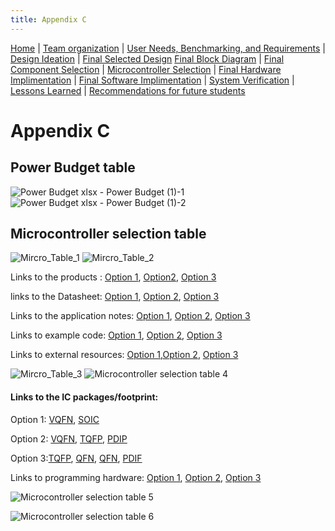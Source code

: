 ```yaml
---
title: Appendix C
---
```


[Home](/index.md) | [Team organization](/Team_organization.md) | [User Needs, Benchmarking, and Requirements](/User_Needs_Benchmarking_Requirements.md) | [Design Ideation](/Design_Ideation.md) | [Final Selected Design](/Selected_Design.md) 
[Final Block Diagram](/Block_Diagram_of_the_product.md) | [Final Component Selection](/Component_Selection.md) | [Microcontroller Selection](/Microcontroller_Selection.md) | [Final Hardware Implimentation](/Final_Hardware_Implementation.md) | [Final Software Implimentation](/Software_Proposal.md) | [System Verification](/System_Verification.md) | [Lessons Learned](/Lessons_Learned.md) | [Recommendations for future students](/Recommendations_for_future_students.md)


# Appendix C 

## Power Budget table 
![Power Budget xlsx - Power Budget (1)-1](https://github.com/EGR314-Spring2024-Team303/EGR314-Spring2024-Team303.github.io/assets/39510849/151f7509-884e-433c-b39c-50bb3019fb5b)
![Power Budget xlsx - Power Budget (1)-2](https://github.com/EGR314-Spring2024-Team303/EGR314-Spring2024-Team303.github.io/assets/39510849/712169b4-baf9-4f8a-b3aa-7a5f5f391a90)

## Microcontroller selection table
![Mircro_Table_1](https://github.com/EGR314-Spring2024-Team303/EGR314-Spring2024-Team303.github.io/assets/156623314/ad2e65bf-1caa-4f85-b56f-96f2fe3f191b)
![Mircro_Table_2](https://github.com/EGR314-Spring2024-Team303/EGR314-Spring2024-Team303.github.io/assets/156623314/acc7f032-12d6-48d2-b058-6b068b15fbeb)

Links to the products : [Option 1](https://www.microchip.com/en-us/product/pic18f27q10), [Option2](https://www.microchip.com/en-us/product/PIC18F47Q84#document-table), [Option 3](https://www.microchip.com/en-us/product/pic18f47q10)  

links to the Datasheet: [Option 1](https://ww1.microchip.com/downloads/aemDocuments/documents/MCU08/ProductDocuments/DataSheets/PIC18F27-47Q10-Data-Sheet-40002043E.pdf), [Option 2](https://ww1.microchip.com/downloads/aemDocuments/documents/MCU08/ProductDocuments/DataSheets/PIC18F27-47-57Q84-Microcontroller-Data-Sheet-DS40002213.pdf), [Option 3](https://ww1.microchip.com/downloads/aemDocuments/documents/MCU08/ProductDocuments/DataSheets/PIC18F27-47Q10-Data-Sheet-40002043E.pdf)

Links to the application notes: [Option 1](https://www.microchip.com/en-us/application-notes/tb3237), [Option 2](https://www.microchip.com/en-us/application-notes/an730), [Option 3](https://www.microchip.com/en-us/application-notes/tb3237)

Links to example code: [Option 1](https://ww1.microchip.com/downloads/aemDocuments/documents/MCU08/ProductDocuments/DataSheets/PIC18F27-47Q10-Data-Sheet-40002043E.pdf), [Option 2](https://ww1.microchip.com/downloads/aemDocuments/documents/MCU08/ProductDocuments/DataSheets/PIC18F27-47-57Q84-Microcontroller-Data-Sheet-DS40002213.pdf), [Option 3](https://ww1.microchip.com/downloads/aemDocuments/documents/MCU08/ProductDocuments/DataSheets/PIC18F27-47Q10-Data-Sheet-40002043E.pdf)

Links to external resources: [Option 1](https://www.youtube.com/watch?v=s3wEH_Y6Bh8),[Option 2](https://www.youtube.com/watch?v=QQd9W5SnXFM), [Option 3](https://www.youtube.com/watch?v=oQk_ttEu6YY)

![Mircro_Table_3](https://github.com/EGR314-Spring2024-Team303/EGR314-Spring2024-Team303.github.io/assets/156623314/deacbfbc-67c9-42a4-8e46-ef5ac336d7c5)
![Microcontroller selection table 4](https://github.com/EGR314-Spring2024-Team303/EGR314-Spring2024-Team303.github.io/assets/156623314/54224dc8-ea21-4bb7-9224-2395f0e2d756)


#### Links to the IC packages/footprint: 
Option 1: [VQFN](https://www.microchip.com/en-us/support/package-drawings), [SOIC](https://www.microchip.com/en-us/support/package-drawings)

Option 2: [VQFN](https://www.microchip.com/en-us/support/package-drawings), [TQFP](https://www.microchip.com/en-us/support/package-drawings), [PDIP](https://www.microchip.com/en-us/support/package-drawings)

Option 3:[TQFP](https://www.microchip.com/en-us/support/package-drawings), [QFN](https://www.microchip.com/en-us/support/package-drawings), [QFN](https://www.microchip.com/en-us/support/package-drawings), [PDIF](https://www.microchip.com/en-us/support/package-drawings)

Links to programming hardware: [Option 1](https://www.microchip.com/en-us/product/PIC18F27Q10), [Option 2](https://www.microchip.com/en-us/product/PIC18F47Q84#document-table), [Option 3](https://www.microchip.com/en-us/product/pic18f47q10)

![Microcontroller selection table 5](https://github.com/EGR314-Spring2024-Team303/EGR314-Spring2024-Team303.github.io/assets/156623314/b34d7fd5-4b8d-4e18-baf2-af40e0995487)

![Microcontroller selection table 6](https://github.com/EGR314-Spring2024-Team303/EGR314-Spring2024-Team303.github.io/assets/156623314/1e7e188a-9667-4502-b4f1-85af8b011f8b)


